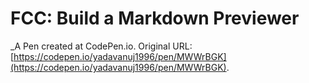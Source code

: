 # FCC: Build a Markdown Previewer
 _A Pen created at CodePen.io. Original URL: [https://codepen.io/yadavanuj1996/pen/MWWrBGK](https://codepen.io/yadavanuj1996/pen/MWWrBGK).

 
